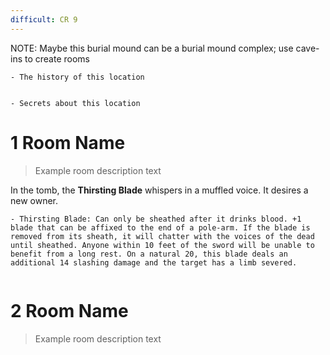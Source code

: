 ```yaml
---
difficult: CR 9
---
```


NOTE: Maybe this burial mound can be a burial mound complex; use cave-ins to create rooms 

```ad-history
- The history of this location


```

```ad-Secrets
- Secrets about this location
```


# 1 Room Name
> Example room description text


In the tomb, the **Thirsting Blade** whispers in a muffled voice. It desires a new owner. 

```ad-loot
- Thirsting Blade: Can only be sheathed after it drinks blood. +1 blade that can be affixed to the end of a pole-arm. If the blade is removed from its sheath, it will chatter with the voices of the dead until sheathed. Anyone within 10 feet of the sword will be unable to benefit from a long rest. On a natural 20, this blade deals an additional 14 slashing damage and the target has a limb severed.


```

# 2 Room Name
> Example room description text